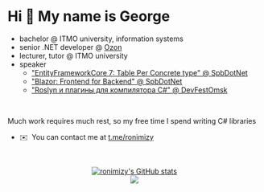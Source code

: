 Hi 👋 My name is George 
=======================  
- bachelor @ ITMO university, information systems
- senior .NET developer @ [Ozon](https://ozon.tech)
- lecturer, tutor @ ITMO university
- speaker
  - ["EntityFrameworkCore 7: Table Per Concrete type" @ SpbDotNet](https://youtu.be/vf4KzhAEN18?si=zNmtbbHytrRg9zx8)
  - ["Blazor: Frontend for Backend" @ SpbDotNet](https://youtu.be/rg6ZqtrWphQ?si=L29FbCYOQntTPhNq)
  - ["Roslyn и плагины для компилятора C#" @ DevFestOmsk](https://youtu.be/s6Okiv9XuFc?si=a4IWWhgni-uCsffG)

<br/>

Much work requires much rest, so my free time I spend writing C# libraries

* ✉️  You can contact me at [t.me/ronimizy](https://t.me/ronimizy)

<br/>

<p align="center" style="display:flex;flex-direction:column;align-items:center;justify-content:center;width:100%">
<a href="http://www.github.com/ronimizy"><img src="https://github-readme-stats.vercel.app/api?username=ronimizy&show_icons=true&hide=&count_private=true&title_color=3382ed&text_color=ffffff&icon_color=f97316&bg_color=1c1917&hide_border=true&show_icons=true" alt="ronimizy's GitHub stats" /></a>
<a href="http://www.github.com/ronimizy"><img src="https://github-readme-streak-stats.herokuapp.com/?user=ronimizy&stroke=ffffff&background=1c1917&ring=3382ed&fire=3382ed&currStreakNum=ffffff&currStreakLabel=3382ed&sideNums=ffffff&sideLabels=ffffff&dates=ffffff&hide_border=true" /></a>  
</p>
